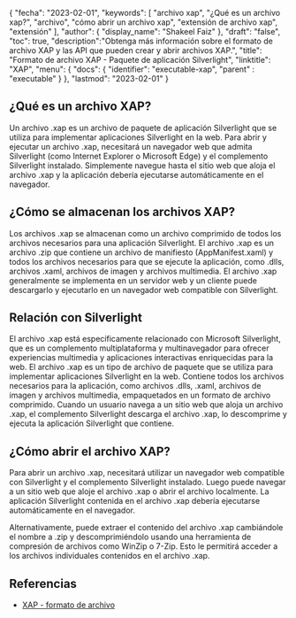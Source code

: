{
"fecha": "2023-02-01",
  "keywords": [
"archivo xap",
"¿Qué es un archivo xap?",
"archivo",
"cómo abrir un archivo xap",
"extensión de archivo xap",
"extensión"
],
  "author": {
"display_name": "Shakeel Faiz"
},
"draft": "false",
"toc": true,
  "description":"Obtenga más información sobre el formato de archivo XAP y las API que pueden crear y abrir archivos XAP.",
"title": "Formato de archivo XAP - Paquete de aplicación Silverlight",
"linktitle": "XAP",
  "menu": {
    "docs": {
      "identifier": "executable-xap",
"parent" : "executable"
}
},
"lastmod": "2023-02-01"
}

## ¿Qué es un archivo XAP?

Un archivo .xap es un archivo de paquete de aplicación Silverlight que se utiliza para implementar aplicaciones Silverlight en la web. Para abrir y ejecutar un archivo .xap, necesitará un navegador web que admita Silverlight (como Internet Explorer o Microsoft Edge) y el complemento Silverlight instalado. Simplemente navegue hasta el sitio web que aloja el archivo .xap y la aplicación debería ejecutarse automáticamente en el navegador.

## ¿Cómo se almacenan los archivos XAP?

Los archivos .xap se almacenan como un archivo comprimido de todos los archivos necesarios para una aplicación Silverlight. El archivo .xap es un archivo .zip que contiene un archivo de manifiesto (AppManifest.xaml) y todos los archivos necesarios para que se ejecute la aplicación, como .dlls, archivos .xaml, archivos de imagen y archivos multimedia. El archivo .xap generalmente se implementa en un servidor web y un cliente puede descargarlo y ejecutarlo en un navegador web compatible con Silverlight.

## Relación con Silverlight

El archivo .xap está específicamente relacionado con Microsoft Silverlight, que es un complemento multiplataforma y multinavegador para ofrecer experiencias multimedia y aplicaciones interactivas enriquecidas para la web. El archivo .xap es un tipo de archivo de paquete que se utiliza para implementar aplicaciones Silverlight en la web. Contiene todos los archivos necesarios para la aplicación, como archivos .dlls, .xaml, archivos de imagen y archivos multimedia, empaquetados en un formato de archivo comprimido. Cuando un usuario navega a un sitio web que aloja un archivo .xap, el complemento Silverlight descarga el archivo .xap, lo descomprime y ejecuta la aplicación Silverlight que contiene.

## ¿Cómo abrir el archivo XAP?

Para abrir un archivo .xap, necesitará utilizar un navegador web compatible con Silverlight y el complemento Silverlight instalado. Luego puede navegar a un sitio web que aloje el archivo .xap o abrir el archivo localmente. La aplicación Silverlight contenida en el archivo .xap debería ejecutarse automáticamente en el navegador.

Alternativamente, puede extraer el contenido del archivo .xap cambiándole el nombre a .zip y descomprimiéndolo usando una herramienta de compresión de archivos como WinZip o 7-Zip. Esto le permitirá acceder a los archivos individuales contenidos en el archivo .xap.

## Referencias
* [XAP - formato de archivo](https://en.wikipedia.org/wiki/XAP_(file_format))

